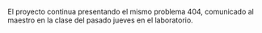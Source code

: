 El proyecto continua presentando el mismo problema 404, comunicado al maestro en la clase del pasado jueves en el  laboratorio. 
